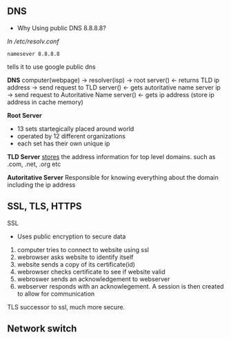 ## DNS 
* Why Using public DNS 8.8.8.8? 

*In /etc/resolv.conf*
```
namesever 8.8.8.8 
```
tells it to use google public dns


**DNS**
computer(webpage) -> resolver(isp)                     -> root server()
                                                       <- returns TLD ip address
                                                       -> send request to TLD server()
                                                       <- gets autoritative name server ip
                                                       -> send request to Autoritative Name server()
                                                       <- gets ip address 
                     (store ip address in cache memory)
                     
**Root Server**
* 13 sets startegically placed around world
* operated by 12 different organizations
* each set has their own unique ip

**TLD Server**
[stores](stores.md) the address information for top level domains. such as .com, .net, .org etc

**Autoritative Server**
Responsible for knowing everything about the domain including the ip address


## SSL, TLS, HTTPS 
SSL 
* Uses public encryption to secure data
1. computer tries to connect to website using ssl
2. webrowser asks website to identify itself
3. website sends a copy of its certificate(id)
4. webrowser checks certificate to see if website valid
5. webroswer sends an acknowledgement to webserver
6. webserver responds with an acknowlegement. A session is then created to allow for communication

TLS
successor to ssl, much more secure.  


## Network switch





